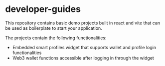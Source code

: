 # developer-guides

This repository contains basic demo projects built in react and vite that can be used as boilerplate to start your application.

The projects contain the following functionalities:

- Embedded smart profiles widget that supports wallet and profile login functionalities
- Web3 wallet functions accessible after logging in through the widget
